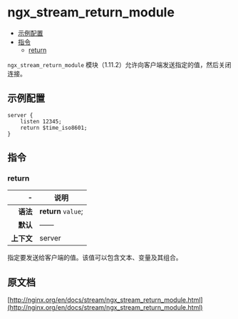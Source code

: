 # ngx_stream_return_module

- [示例配置](#example_configuration)
- [指令](#directives)
    - [return](#return)

`ngx_stream_return_module` 模块（1.11.2）允许向客户端发送指定的值，然后关闭连接。

<a id="example_configuration"></a>

## 示例配置

```nginx
server {
    listen 12345;
    return $time_iso8601;
}
```

<a id="directives"></a>

## 指令

### return

|\-|说明|
|------:|------|
|**语法**|**return** `value`;|
|**默认**|——|
|**上下文**|server|

指定要发送给客户端的值。该值可以包含文本、变量及其组合。

## 原文档
[http://nginx.org/en/docs/stream/ngx_stream_return_module.html](http://nginx.org/en/docs/stream/ngx_stream_return_module.html)
